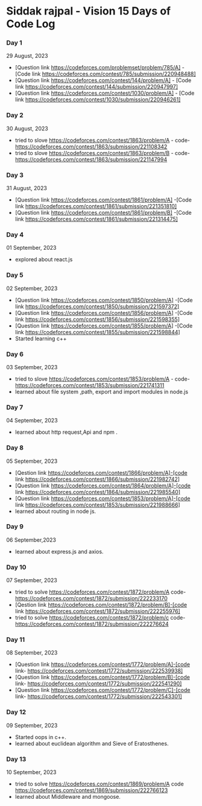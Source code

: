 # Siddak rajpal - Vision 15 Days of Code Log 

### Day 1  
29 August, 2023

* [Question link https://codeforces.com/problemset/problem/785/A] -[Code link https://codeforces.com/contest/785/submission/220948488]
* [Question link https://codeforces.com/contest/144/problem/A] - [Code link https://codeforces.com/contest/144/submission/220947997]
*  [Question link https://codeforces.com/contest/1030/problem/A] - [Code link https://codeforces.com/contest/1030/submission/220946261]

### Day 2
30 August, 2023
* tried to slove https://codeforces.com/contest/1863/problem/A - code-https://codeforces.com/contest/1863/submission/221108342
* tried to slove https://codeforces.com/contest/1863/problem/B - code-https://codeforces.com/contest/1863/submission/221147994

### Day 3
31 August, 2023
* [Question link https://codeforces.com/contest/1861/problem/A] -[Code link https://codeforces.com/contest/1861/submission/221351810]
* [Question link https://codeforces.com/contest/1861/problem/B] -[Code link https://codeforces.com/contest/1861/submission/221314475]

### Day 4
01 September, 2023
* explored about react.js 

### Day 5
02 September, 2023
* [Question link https://codeforces.com/contest/1850/problem/A] -[Code link https://codeforces.com/contest/1850/submission/221597372]
* [Question link https://codeforces.com/contest/1856/problem/A] -[Code link https://codeforces.com/contest/1856/submission/221598355]
* [Question link https://codeforces.com/contest/1855/problem/A] -[Code link https://codeforces.com/contest/1855/submission/221598844]
* Started learning c++

### Day 6
03 September, 2023
* tried to slove https://codeforces.com/contest/1853/problem/A - code-https://codeforces.com/contest/1853/submission/221741311
* learned about file system ,path, export and import modules in node.js

### Day 7
04 September, 2023
* learned about http request,Api and npm .

### Day 8
05 September, 2023
* [Qestion link https://codeforces.com/contest/1866/problem/A]-[code link https://codeforces.com/contest/1866/submission/221982742]
* [Question link https://codeforces.com/contest/1864/problem/A]-[code link https://codeforces.com/contest/1864/submission/221985540]
* [Question link https://codeforces.com/contest/1853/problem/A]-[code link https://codeforces.com/contest/1853/submission/221988666]
* learned about routing in node js.

  
### Day 9
06 September,2023
* learned about express.js and axios.

### Day 10
07 September, 2023
* tried to solve https://codeforces.com/contest/1872/problem/A code- https://codeforces.com/contest/1872/submission/222233170
* [Qestion link https://codeforces.com/contest/1872/problem/B]-[code link https://codeforces.com/contest/1872/submission/222255976]
* tried to solve https://codeforces.com/contest/1872/problem/c code- https://codeforces.com/contest/1872/submission/222276624

### Day 11
08 September, 2023
* [Question link https://codeforces.com/contest/1772/problem/A]-[code link- https://codeforces.com/contest/1772/submission/222539938]
* [Question link https://codeforces.com/contest/1772/problem/B]-[code link- https://codeforces.com/contest/1772/submission/222541290]
* [Question link https://codeforces.com/contest/1772/problem/C]-[code link- https://codeforces.com/contest/1772/submission/222543301]

### Day 12
09 September, 2023
* Started oops in c++.
* learned about euclidean algorithm and Sieve of Eratosthenes.

### Day 13
10 September, 2023
* tried to solve https://codeforces.com/contest/1869/problem/A code https://codeforces.com/contest/1869/submission/222766123
* learned about Middleware and mongoose.
